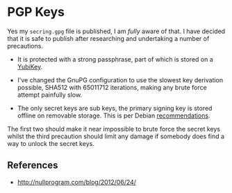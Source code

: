 # PGP Keys

Yes my `secring.gpg` file is published, I am *fully* aware of that. I
have decided that it is safe to publish after researching and undertaking
a number of precautions.

* It is protected with a strong passphrase, part of which is
  stored on a [YubiKey](http://www.yubico.com/products/yubikey-hardware/).

* I've changed the GnuPG configuration to use the slowest key derivation
  possible, SHA512 with 65011712 iterations, making any brute force
  attempt painfully slow.

* The only secret keys are sub keys, the primary signing key is stored
  offline on removable storage. This is per Debian
  [recommendations](https://wiki.debian.org/subkeys).

The first two should make it near impossible to brute force the secret
keys whilst the third precaution should limit any damage if somebody
does find a way to unlock the secret keys.

## References

* http://nullprogram.com/blog/2012/06/24/
